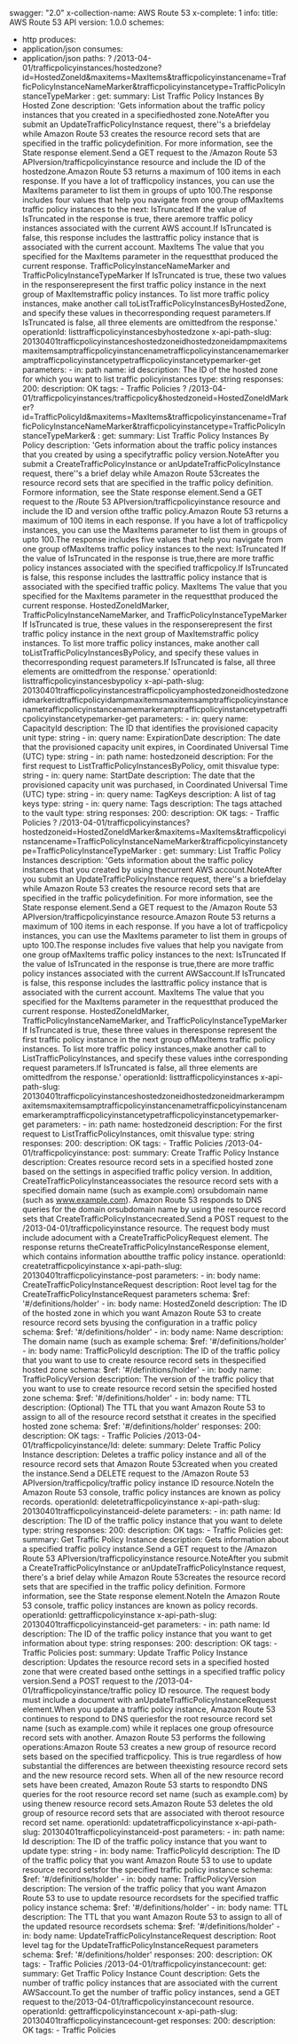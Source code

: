 swagger: "2.0"
x-collection-name: AWS Route 53
x-complete: 1
info:
  title: AWS Route 53 API
  version: 1.0.0
schemes:
- http
produces:
- application/json
consumes:
- application/json
paths:
  ? /2013-04-01/trafficpolicyinstances/hostedzone?id=HostedZoneId&amp;maxitems=MaxItems&amp;trafficpolicyinstancename=TrafficPolicyInstanceNameMarker&amp;trafficpolicyinstancetype=TrafficPolicyInstanceTypeMarker
  : get:
      summary: List Traffic Policy Instances By Hosted Zone
      description: 'Gets information about the traffic policy instances that you created
        in a specifiedhosted zone.NoteAfter you submit an UpdateTrafficPolicyInstance
        request, there''s a briefdelay while Amazon Route 53 creates the resource
        record sets that are specified in the traffic policydefinition. For more information,
        see the State response element.Send a GET request to the /Amazon Route 53
        APIversion/trafficpolicyinstance resource and include the ID of the hostedzone.Amazon
        Route 53 returns a maximum of 100 items in each response. If you have a lot
        of trafficpolicy instances, you can use the MaxItems parameter to list them
        in groups of upto 100.The response includes four values that help you navigate
        from one group ofMaxItems traffic policy instances to the next:             IsTruncated               If
        the value of IsTruncated in the response is true, there aremore traffic policy
        instances associated with the current AWS account.If IsTruncated is false,
        this response includes the lasttraffic policy instance that is associated
        with the current account.             MaxItems           The value that you
        specified for the MaxItems parameter in the requestthat produced the current
        response.                  TrafficPolicyInstanceNameMarker and TrafficPolicyInstanceTypeMarker               If
        IsTruncated is true, these two values in the responserepresent the first traffic
        policy instance in the next group of MaxItemstraffic policy instances. To
        list more traffic policy instances, make another call toListTrafficPolicyInstancesByHostedZone,
        and specify these values in thecorresponding request parameters.If IsTruncated
        is false, all three elements are omittedfrom the response.'
      operationId: listtrafficpolicyinstancesbyhostedzone
      x-api-path-slug: 20130401trafficpolicyinstanceshostedzoneidhostedzoneidampmaxitemsmaxitemsamptrafficpolicyinstancenametrafficpolicyinstancenamemarkeramptrafficpolicyinstancetypetrafficpolicyinstancetypemarker-get
      parameters:
      - in: path
        name: id
        description: The ID of the hosted zone for which you want to list traffic
          policyinstances
        type: string
      responses:
        200:
          description: OK
      tags:
      - Traffic Policies
  ? /2013-04-01/trafficpolicyinstances/trafficpolicy&amp;hostedzoneid=HostedZoneIdMarker?id=TrafficPolicyId&amp;maxitems=MaxItems&amp;trafficpolicyinstancename=TrafficPolicyInstanceNameMarker&amp;trafficpolicyinstancetype=TrafficPolicyInstanceTypeMarker&
  : get:
      summary: List Traffic Policy Instances By Policy
      description: 'Gets information about the traffic policy instances that you created
        by using a specifytraffic policy version.NoteAfter you submit a CreateTrafficPolicyInstance
        or anUpdateTrafficPolicyInstance request, there''s a brief delay while Amazon
        Route 53creates the resource record sets that are specified in the traffic
        policy definition. Formore information, see the State response element.Send
        a GET request to the /Route 53 APIversion/trafficpolicyinstance resource and
        include the ID and version ofthe traffic policy.Amazon Route 53 returns a
        maximum of 100 items in each response. If you have a lot of trafficpolicy
        instances, you can use the MaxItems parameter to list them in groups of upto
        100.The response includes five values that help you navigate from one group
        ofMaxItems traffic policy instances to the next:             IsTruncated               If
        the value of IsTruncated in the response is true,there are more traffic policy
        instances associated with the specified trafficpolicy.If IsTruncated is false,
        this response includes the lasttraffic policy instance that is associated
        with the specified traffic policy.             MaxItems               The
        value that you specified for the MaxItems parameter in the requestthat produced
        the current response.                  HostedZoneIdMarker, TrafficPolicyInstanceNameMarker,
        and TrafficPolicyInstanceTypeMarker               If IsTruncated is true,
        these values in the responserepresent the first traffic policy instance in
        the next group of MaxItemstraffic policy instances. To list more traffic policy
        instances, make another call toListTrafficPolicyInstancesByPolicy, and specify
        these values in thecorresponding request parameters.If IsTruncated is false,
        all three elements are omittedfrom the response.'
      operationId: listtrafficpolicyinstancesbypolicy
      x-api-path-slug: 20130401trafficpolicyinstancestrafficpolicyamphostedzoneidhostedzoneidmarkeridtrafficpolicyidampmaxitemsmaxitemsamptrafficpolicyinstancenametrafficpolicyinstancenamemarkeramptrafficpolicyinstancetypetrafficpolicyinstancetypemarker-get
      parameters:
      - in: query
        name: CapacityId
        description: The ID that identifies the provisioned capacity unit
        type: string
      - in: query
        name: ExpirationDate
        description: The date that the provisioned capacity unit expires, in Coordinated                            Universal
          Time (UTC)
        type: string
      - in: path
        name: hostedzoneid
        description: For the first request to ListTrafficPolicyInstancesByPolicy,
          omit thisvalue
        type: string
      - in: query
        name: StartDate
        description: The date that the provisioned capacity unit was purchased, in
          Coordinated                            Universal Time (UTC)
        type: string
      - in: query
        name: TagKeys
        description: A list of tag keys
        type: string
      - in: query
        name: Tags
        description: The tags attached to the vault
        type: string
      responses:
        200:
          description: OK
      tags:
      - Traffic Policies
  ? /2013-04-01/trafficpolicyinstances?hostedzoneid=HostedZoneIdMarker&amp;maxitems=MaxItems&amp;trafficpolicyinstancename=TrafficPolicyInstanceNameMarker&amp;trafficpolicyinstancetype=TrafficPolicyInstanceTypeMarker
  : get:
      summary: List Traffic Policy Instances
      description: 'Gets information about the traffic policy instances that you created
        by using thecurrent AWS account.NoteAfter you submit an UpdateTrafficPolicyInstance
        request, there''s a briefdelay while Amazon Route 53 creates the resource
        record sets that are specified in the traffic policydefinition. For more information,
        see the State response element.Send a GET request to the /Amazon Route 53
        APIversion/trafficpolicyinstance resource.Amazon Route 53 returns a maximum
        of 100 items in each response. If you have a lot of trafficpolicy instances,
        you can use the MaxItems parameter to list them in groups of upto 100.The
        response includes five values that help you navigate from one group ofMaxItems
        traffic policy instances to the next:             IsTruncated           If
        the value of IsTruncated in the response is true,there are more traffic policy
        instances associated with the current AWSaccount.If IsTruncated is false,
        this response includes the lasttraffic policy instance that is associated
        with the current account.             MaxItems           The value that you
        specified for the MaxItems parameter in the requestthat produced the current
        response.                  HostedZoneIdMarker, TrafficPolicyInstanceNameMarker,
        and TrafficPolicyInstanceTypeMarker               If IsTruncated is true,
        these three values in theresponse represent the first traffic policy instance
        in the next group ofMaxItems traffic policy instances. To list more traffic
        policy instances,make another call to ListTrafficPolicyInstances, and specify
        these values inthe corresponding request parameters.If IsTruncated is false,
        all three elements are omittedfrom the response.'
      operationId: listtrafficpolicyinstances
      x-api-path-slug: 20130401trafficpolicyinstanceshostedzoneidhostedzoneidmarkerampmaxitemsmaxitemsamptrafficpolicyinstancenametrafficpolicyinstancenamemarkeramptrafficpolicyinstancetypetrafficpolicyinstancetypemarker-get
      parameters:
      - in: path
        name: hostedzoneid
        description: For the first request to ListTrafficPolicyInstances, omit thisvalue
        type: string
      responses:
        200:
          description: OK
      tags:
      - Traffic Policies
  /2013-04-01/trafficpolicyinstance:
    post:
      summary: Create Traffic Policy Instance
      description: Creates resource record sets in a specified hosted zone based on
        the settings in aspecified traffic policy version. In addition, CreateTrafficPolicyInstanceassociates
        the resource record sets with a specified domain name (such as example.com)
        orsubdomain name (such as www.example.com). Amazon Route 53 responds to DNS
        queries for the domain orsubdomain name by using the resource record sets
        that CreateTrafficPolicyInstancecreated.Send a POST request to the /2013-04-01/trafficpolicyinstance
        resource. The request body must include adocument with a CreateTrafficPolicyRequest
        element. The response returns theCreateTrafficPolicyInstanceResponse element,
        which contains information aboutthe traffic policy instance.
      operationId: createtrafficpolicyinstance
      x-api-path-slug: 20130401trafficpolicyinstance-post
      parameters:
      - in: body
        name: CreateTrafficPolicyInstanceRequest
        description: Root level tag for the CreateTrafficPolicyInstanceRequest parameters
        schema:
          $ref: '#/definitions/holder'
      - in: body
        name: HostedZoneId
        description: The ID of the hosted zone in which you want Amazon Route 53 to
          create resource record sets byusing the configuration in a traffic policy
        schema:
          $ref: '#/definitions/holder'
      - in: body
        name: Name
        description: The domain name (such as example
        schema:
          $ref: '#/definitions/holder'
      - in: body
        name: TrafficPolicyId
        description: The ID of the traffic policy that you want to use to create resource
          record sets in thespecified hosted zone
        schema:
          $ref: '#/definitions/holder'
      - in: body
        name: TrafficPolicyVersion
        description: The version of the traffic policy that you want to use to create
          resource record setsin the specified hosted zone
        schema:
          $ref: '#/definitions/holder'
      - in: body
        name: TTL
        description: (Optional) The TTL that you want Amazon Route 53 to assign to
          all of the resource record setsthat it creates in the specified hosted zone
        schema:
          $ref: '#/definitions/holder'
      responses:
        200:
          description: OK
      tags:
      - Traffic Policies
  /2013-04-01/trafficpolicyinstance/Id:
    delete:
      summary: Delete Traffic Policy Instance
      description: Deletes a traffic policy instance and all of the resource record
        sets that Amazon Route 53created when you created the instance.Send a DELETE
        request to the /Amazon Route 53 APIversion/trafficpolicy/traffic policy instance
        ID            resource.NoteIn the Amazon Route 53 console, traffic policy
        instances are known as policy records.
      operationId: deletetrafficpolicyinstance
      x-api-path-slug: 20130401trafficpolicyinstanceid-delete
      parameters:
      - in: path
        name: Id
        description: The ID of the traffic policy instance that you want to delete
        type: string
      responses:
        200:
          description: OK
      tags:
      - Traffic Policies
    get:
      summary: Get Traffic Policy Instance
      description: Gets information about a specified traffic policy instance.Send
        a GET request to the /Amazon Route 53 APIversion/trafficpolicyinstance resource.NoteAfter
        you submit a CreateTrafficPolicyInstance or anUpdateTrafficPolicyInstance
        request, there's a brief delay while Amazon Route 53creates the resource record
        sets that are specified in the traffic policy definition. Formore information,
        see the State response element.NoteIn the Amazon Route 53 console, traffic
        policy instances are known as policy records.
      operationId: gettrafficpolicyinstance
      x-api-path-slug: 20130401trafficpolicyinstanceid-get
      parameters:
      - in: path
        name: Id
        description: The ID of the traffic policy instance that you want to get information
          about
        type: string
      responses:
        200:
          description: OK
      tags:
      - Traffic Policies
    post:
      summary: Update Traffic Policy Instance
      description: Updates the resource record sets in a specified hosted zone that
        were created based onthe settings in a specified traffic policy version.Send
        a POST request to the /2013-04-01/trafficpolicyinstance/traffic policy ID            resource.
        The request body must include a document with anUpdateTrafficPolicyInstanceRequest
        element.When you update a traffic policy instance, Amazon Route 53 continues
        to respond to DNS queriesfor the root resource record set name (such as example.com)
        while it replaces one group ofresource record sets with another. Amazon Route
        53 performs the following operations:Amazon Route 53 creates a new group of
        resource record sets based on the specified trafficpolicy. This is true regardless
        of how substantial the differences are between theexisting resource record
        sets and the new resource record sets. When all of the new resource record
        sets have been created, Amazon Route 53 starts to respondto DNS queries for
        the root resource record set name (such as example.com) by using thenew resource
        record sets.Amazon Route 53 deletes the old group of resource record sets
        that are associated with theroot resource record set name.
      operationId: updatetrafficpolicyinstance
      x-api-path-slug: 20130401trafficpolicyinstanceid-post
      parameters:
      - in: path
        name: Id
        description: The ID of the traffic policy instance that you want to update
        type: string
      - in: body
        name: TrafficPolicyId
        description: The ID of the traffic policy that you want Amazon Route 53 to
          use to update resource record setsfor the specified traffic policy instance
        schema:
          $ref: '#/definitions/holder'
      - in: body
        name: TrafficPolicyVersion
        description: The version of the traffic policy that you want Amazon Route
          53 to use to update resource recordsets for the specified traffic policy
          instance
        schema:
          $ref: '#/definitions/holder'
      - in: body
        name: TTL
        description: The TTL that you want Amazon Route 53 to assign to all of the
          updated resource recordsets
        schema:
          $ref: '#/definitions/holder'
      - in: body
        name: UpdateTrafficPolicyInstanceRequest
        description: Root level tag for the UpdateTrafficPolicyInstanceRequest parameters
        schema:
          $ref: '#/definitions/holder'
      responses:
        200:
          description: OK
      tags:
      - Traffic Policies
  /2013-04-01/trafficpolicyinstancecount:
    get:
      summary: Get Traffic Policy Instance Count
      description: Gets the number of traffic policy instances that are associated
        with the current AWSaccount.To get the number of traffic policy instances,
        send a GET request to the/2013-04-01/trafficpolicyinstancecount resource.
      operationId: gettrafficpolicyinstancecount
      x-api-path-slug: 20130401trafficpolicyinstancecount-get
      responses:
        200:
          description: OK
      tags:
      - Traffic Policies